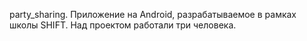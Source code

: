 party_sharing.
Приложение на Android, разрабатываемое в рамках школы SHIFT.
Над проектом работали три человека.
